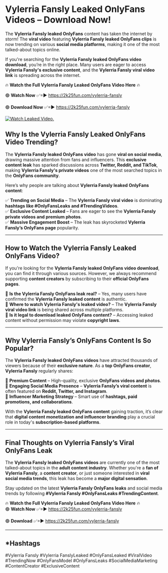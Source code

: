 # Vylerria Fansly Leaked OnlyFans Videos – Download Now!

The **Vylerria Fansly leaked OnlyFans** content has taken the internet by storm! The **viral video** featuring **Vylerria Fansly leaked OnlyFans clips** is now trending on various **social media platforms**, making it one of the most talked-about topics online.  

If you're searching for the **Vylerria Fansly leaked OnlyFans video download**, you’re in the right place. Many users are eager to access **Vylerria Fansly's exclusive content**, and the **Vylerria Fansly viral video link** is spreading across the internet.  

🔥 **Watch the Full Vylerria Fansly Leaked OnlyFans Video Here** 🔥  

🟢 **Watch Now** ✅=► https://2k25fun.com/vylerria-fansly

🟢 **Download Now** ✅=► https://2k25fun.com/vylerria-fansly

[![Watch Leaked Video.](https://miro.medium.com/v2/resize:fit:828/format:webp/1*cilzJN44JGOrTw9NJCrNHA.gif "Watch Leaked Video")](https://2k25fun.com/vylerria-fansly)

## **Why Is the Vylerria Fansly Leaked OnlyFans Video Trending?**  

The **Vylerria Fansly leaked OnlyFans video** has gone **viral on social media**, drawing massive attention from fans and influencers. This **exclusive content leak** has sparked discussions across **Twitter, Reddit, and TikTok**, making **Vylerria Fansly's private videos** one of the most searched topics in the **OnlyFans community**.  

Here’s why people are talking about **Vylerria Fansly leaked OnlyFans content**:  

✅ **Trending on Social Media** – The **Vylerria Fansly viral video** is dominating **hashtags like #OnlyFansLeaks and #TrendingVideos**.  
✅ **Exclusive Content Leaked** – Fans are eager to see the **Vylerria Fansly private videos and premium photos**.  
✅ **Massive Engagement Boost** – The leak has skyrocketed **Vylerria Fansly’s OnlyFans page** popularity.  

---

## **How to Watch the Vylerria Fansly Leaked OnlyFans Video?**  

If you're looking for the **Vylerria Fansly leaked OnlyFans video download**, you can find it through various sources. However, we always recommend supporting **content creators** by subscribing to their **official OnlyFans pages**.  

🔹 **Is the Vylerria Fansly OnlyFans leak real?** – Yes, many users have confirmed the **Vylerria Fansly leaked content** is authentic.  
🔹 **Where to watch Vylerria Fansly's leaked video?** – The **Vylerria Fansly viral video link** is being shared across multiple platforms.  
🔹 **Is it legal to download leaked OnlyFans content?** – Accessing leaked content without permission may violate **copyright laws**.  

---

## **Why Vylerria Fansly’s OnlyFans Content Is So Popular?**  

The **Vylerria Fansly leaked OnlyFans videos** have attracted thousands of viewers because of their **exclusive nature**. As a **top OnlyFans creator**, **Vylerria Fansly** regularly shares:  

📌 **Premium Content** – High-quality, exclusive **OnlyFans videos and photos**.  
📌 **Engaging Social Media Presence** – **Vylerria Fansly’s viral content** is often featured on **Reddit, Twitter, and Instagram**.  
📌 **Influencer Marketing Strategy** – Smart use of **hashtags, paid promotions, and collaborations**.  

With the **Vylerria Fansly leaked OnlyFans content** gaining traction, it’s clear that **digital content monetization and influencer branding** play a crucial role in today's **subscription-based platforms**.  

---

## **Final Thoughts on Vylerria Fansly’s Viral OnlyFans Leak**  

The **Vylerria Fansly leaked OnlyFans videos** are currently one of the most talked-about topics in the **adult content industry**. Whether you're a **fan of Vylerria Fansly**, a **content creator**, or just someone interested in **viral social media trends**, this leak has become a **major digital sensation**.  

Stay updated on the latest **Vylerria Fansly OnlyFans leaks** and social media trends by following **#Vylerria Fansly #OnlyFansLeaks #TrendingContent**.  

🔥 **Watch the Full Vylerria Fansly Leaked OnlyFans Video Here** 🔥  
🟢 **Watch Now** ✅=► https://2k25fun.com/vylerria-fansly

🟢 **Download** ✅=► https://2k25fun.com/vylerria-fansly

---

## *Hashtags
#Vylerria Fansly #Vylerria FanslyLeaked #OnlyFansLeaked #ViralVideo #TrendingNow #OnlyFansModel #OnlyFansLeaks #SocialMediaMarketing #ContentCreator #ExclusiveContent  